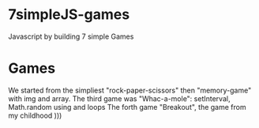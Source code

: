 # 7simpleJS-games

Javascript by building 7 simple Games

# Games

We started from the simpliest "rock-paper-scissors"
then "memory-game" with img and array.
The third game was "Whac-a-mole": setInterval, Math.random using and loops
The forth game "Breakout", the game from my childhood )))
